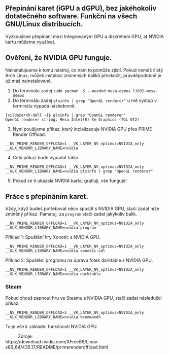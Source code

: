 ## Přepinání karet (iGPU a dGPU), bez jakéhokoliv dotatečného software. Funkční na všech GNU/Linux distribucích.
Vyzkoušíme přepínání mezi Integrovaným GPU a diskrétním GPU, ať NVIDIA kartu můžeme využívat.

## Ověření, že NVIDIA GPU funguje.
Nainstalujueme k tomu nástroj, co nám to pomůže zjistí. Pokud nemáš čistý Arch Linux, můžeš instalací zmínených balíků přeskočit, pravděpodobně je už máš nainstalované.
1. Do terminálu zadej ```sudo pacman -S --needed mesa-demos lib32-mesa-demos```
2. Do terminálu zadej ```glxinfo | grep "OpenGL renderer"``` u mě výstup v terminálu vypadá následovně.
```
[vilda@arch-dell ~]$ glxinfo | grep "OpenGL renderer"
OpenGL renderer string: Mesa Intel(R) Xe Graphics (TGL GT2)
```
3. Nyní použijeme příkaz, který incializacuje NVIDIA GPU přes PRIME Render Offload.
```
__NV_PRIME_RENDER_OFFLOAD=1 __VK_LAYER_NV_optimus=NVIDIA_only __GLX_VENDOR_LIBRARY_NAME=nvidia
```
4. Celý příkaz bude vypadat takto. 
```
__NV_PRIME_RENDER_OFFLOAD=1 __VK_LAYER_NV_optimus=NVIDIA_only __GLX_VENDOR_LIBRARY_NAME=nvidia glxinfo | grep "OpenGL renderer"
```
5. Pokud se ti ukázala NVIDIA karta, gratluji, vše funguje!
## Práce s přepínáním karet.
Vždy, když budeš potřebovat něco spustit s NVIDIA GPU, stačí zadat níže zmíněný příkaz. Pamatuj, za ```program``` stačí zadat jakýkoliv balík.

```
__NV_PRIME_RENDER_OFFLOAD=1 __VK_LAYER_NV_optimus=NVIDIA_only __GLX_VENDOR_LIBRARY_NAME=nvidia program
```
Příklad 1: Spuštění hry Xonotic s NVIDIA GPU. 
```
__NV_PRIME_RENDER_OFFLOAD=1 __VK_LAYER_NV_optimus=NVIDIA_only __GLX_VENDOR_LIBRARY_NAME=nvidia xonotic-sdl
```
Příklad 2: Spuštění programu na úpravu fotek darktable s NVIDIA GPU.
```
__NV_PRIME_RENDER_OFFLOAD=1 __VK_LAYER_NV_optimus=NVIDIA_only __GLX_VENDOR_LIBRARY_NAME=nvidia darktable
```
### Steam
Pokud chceš zapnout hru ve Steamu s NVIDIA GPU, stačí zadat následující příkaz.
```
__NV_PRIME_RENDER_OFFLOAD=1 __VK_LAYER_NV_optimus=NVIDIA_only __GLX_VENDOR_LIBRARY_NAME=nvidia %command%
```
To je vše k základní funkčnosti NVIDIA GPU.
<dd> Zdroje: </dd>
https://download.nvidia.com/XFree86/Linux-x86_64/435.17/README/primerenderoffload.html
